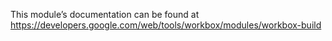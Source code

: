 This module’s documentation can be found at https://developers.google.com/web/tools/workbox/modules/workbox-build
